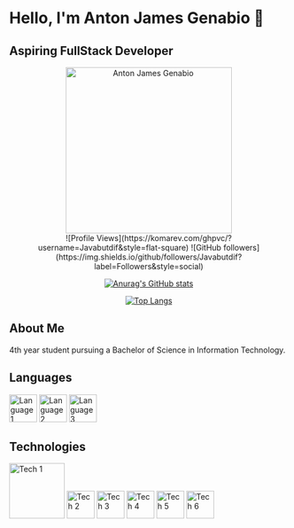 # Hello, I'm Anton James Genabio 👋

## Aspiring FullStack Developer

<div align="center">
  <img src="https://github.com/user-attachments/assets/fe079a20-aee2-4698-9b8e-4dae218352ac" alt="Anton James Genabio" width="300" height="300">
</div>
<div align="center">
  ![Profile Views](https://komarev.com/ghpvc/?username=Javabutdif&style=flat-square)
  ![GitHub followers](https://img.shields.io/github/followers/Javabutdif?label=Followers&style=social)

  [![Anurag's GitHub stats](https://github-readme-stats.vercel.app/api?username=Javabutdif)](https://github.com/anuraghazra/github-readme-stats)

  [![Top Langs](https://github-readme-stats.vercel.app/api/top-langs/?username=Javabutdif)](https://github.com/anuraghazra/github-readme-stats)
</div>

## About Me

4th year student pursuing a Bachelor of Science in Information Technology.

## Languages

<div>
  <img src="https://github.com/Javabutdif/Javabutdif/assets/116171287/f4eae50b-1003-4f3a-b01c-b8b152ae8447" alt="Language 1" width="50">
  <img src="https://github.com/Javabutdif/Javabutdif/assets/116171287/5ed2e8f2-90d1-4608-8a67-7a673bb6e879" alt="Language 2" width="50">
  <img src="https://github.com/Javabutdif/Javabutdif/assets/116171287/0c526a34-86c8-4cab-b8a1-74000527d302" alt="Language 3" width="50">
</div>

## Technologies

<div>
  <img src="https://github.com/user-attachments/assets/079e1e4b-38ee-40c4-8226-436673ab1428" alt="Tech 1" width="100">
  <img src="https://github.com/Javabutdif/Javabutdif/assets/116171287/5f24625b-ccc3-4ce8-8480-3ca7dedf0acb" alt="Tech 2" width="50">
  <img src="https://github.com/Javabutdif/Javabutdif/assets/116171287/cb9029dd-ab60-4e9c-8a31-020f28bf4450" alt="Tech 3" width="50">
  <img src="https://github.com/Javabutdif/Javabutdif/assets/116171287/c2ab8d20-57b1-441c-8f8a-aeb2e0bba9f8" alt="Tech 4" width="50">
  <img src="https://github.com/Javabutdif/Javabutdif/assets/116171287/b2ee4684-2c72-4ff0-9165-e6b0d06d911f" alt="Tech 5" width="50">
  <img src="https://github.com/Javabutdif/Javabutdif/assets/116171287/7a4ccbcf-a33e-4e7d-ba5a-a6c55b082b2b" alt="Tech 6" width="50">
</div>

